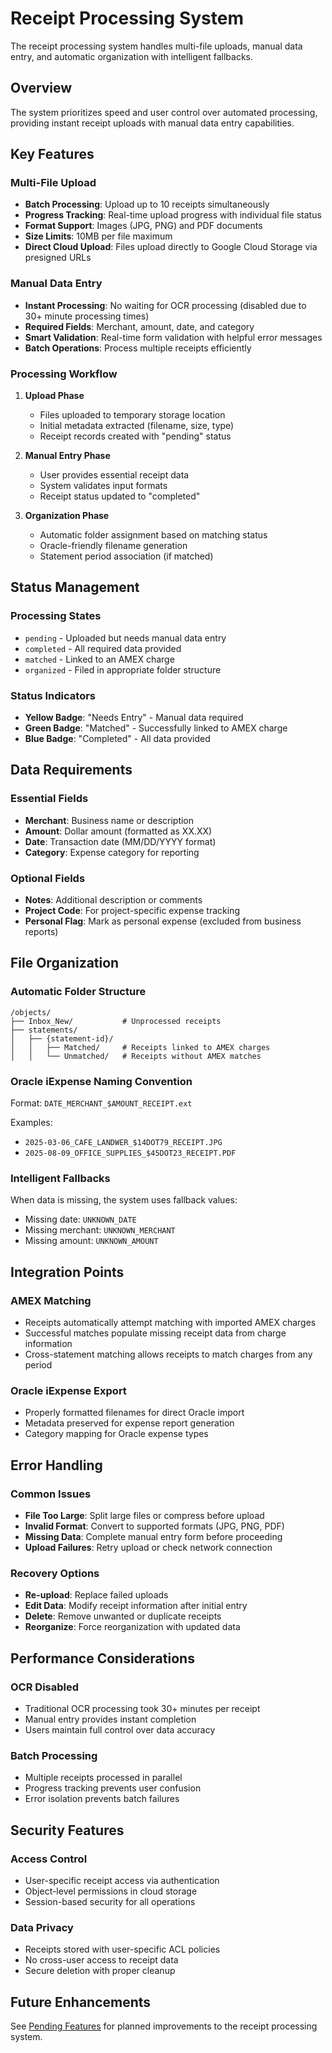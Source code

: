 # Receipt Processing System

The receipt processing system handles multi-file uploads, manual data entry, and automatic organization with intelligent fallbacks.

## Overview

The system prioritizes speed and user control over automated processing, providing instant receipt uploads with manual data entry capabilities.

## Key Features

### Multi-File Upload
- **Batch Processing**: Upload up to 10 receipts simultaneously
- **Progress Tracking**: Real-time upload progress with individual file status
- **Format Support**: Images (JPG, PNG) and PDF documents
- **Size Limits**: 10MB per file maximum
- **Direct Cloud Upload**: Files upload directly to Google Cloud Storage via presigned URLs

### Manual Data Entry
- **Instant Processing**: No waiting for OCR processing (disabled due to 30+ minute processing times)
- **Required Fields**: Merchant, amount, date, and category
- **Smart Validation**: Real-time form validation with helpful error messages
- **Batch Operations**: Process multiple receipts efficiently

### Processing Workflow

1. **Upload Phase**
   - Files uploaded to temporary storage location
   - Initial metadata extracted (filename, size, type)
   - Receipt records created with "pending" status

2. **Manual Entry Phase**
   - User provides essential receipt data
   - System validates input formats
   - Receipt status updated to "completed"

3. **Organization Phase**
   - Automatic folder assignment based on matching status
   - Oracle-friendly filename generation
   - Statement period association (if matched)

## Status Management

### Processing States
- `pending` - Uploaded but needs manual data entry
- `completed` - All required data provided
- `matched` - Linked to an AMEX charge
- `organized` - Filed in appropriate folder structure

### Status Indicators
- **Yellow Badge**: "Needs Entry" - Manual data required
- **Green Badge**: "Matched" - Successfully linked to AMEX charge
- **Blue Badge**: "Completed" - All data provided

## Data Requirements

### Essential Fields
- **Merchant**: Business name or description
- **Amount**: Dollar amount (formatted as XX.XX)
- **Date**: Transaction date (MM/DD/YYYY format)
- **Category**: Expense category for reporting

### Optional Fields
- **Notes**: Additional description or comments
- **Project Code**: For project-specific expense tracking
- **Personal Flag**: Mark as personal expense (excluded from business reports)

## File Organization

### Automatic Folder Structure
```
/objects/
├── Inbox_New/           # Unprocessed receipts
├── statements/
│   ├── {statement-id}/
│   │   ├── Matched/     # Receipts linked to AMEX charges
│   │   └── Unmatched/   # Receipts without AMEX matches
```

### Oracle iExpense Naming Convention
Format: `DATE_MERCHANT_$AMOUNT_RECEIPT.ext`

Examples:
- `2025-03-06_CAFE_LANDWER_$14DOT79_RECEIPT.JPG`
- `2025-08-09_OFFICE_SUPPLIES_$45DOT23_RECEIPT.PDF`

### Intelligent Fallbacks
When data is missing, the system uses fallback values:
- Missing date: `UNKNOWN_DATE`
- Missing merchant: `UNKNOWN_MERCHANT`
- Missing amount: `UNKNOWN_AMOUNT`

## Integration Points

### AMEX Matching
- Receipts automatically attempt matching with imported AMEX charges
- Successful matches populate missing receipt data from charge information
- Cross-statement matching allows receipts to match charges from any period

### Oracle iExpense Export
- Properly formatted filenames for direct Oracle import
- Metadata preserved for expense report generation
- Category mapping for Oracle expense types

## Error Handling

### Common Issues
- **File Too Large**: Split large files or compress before upload
- **Invalid Format**: Convert to supported formats (JPG, PNG, PDF)
- **Missing Data**: Complete manual entry form before proceeding
- **Upload Failures**: Retry upload or check network connection

### Recovery Options
- **Re-upload**: Replace failed uploads
- **Edit Data**: Modify receipt information after initial entry
- **Delete**: Remove unwanted or duplicate receipts
- **Reorganize**: Force reorganization with updated data

## Performance Considerations

### OCR Disabled
- Traditional OCR processing took 30+ minutes per receipt
- Manual entry provides instant completion
- Users maintain full control over data accuracy

### Batch Processing
- Multiple receipts processed in parallel
- Progress tracking prevents user confusion
- Error isolation prevents batch failures

## Security Features

### Access Control
- User-specific receipt access via authentication
- Object-level permissions in cloud storage
- Session-based security for all operations

### Data Privacy
- Receipts stored with user-specific ACL policies
- No cross-user access to receipt data
- Secure deletion with proper cleanup

## Future Enhancements

See [Pending Features](./pending-features.md) for planned improvements to the receipt processing system.